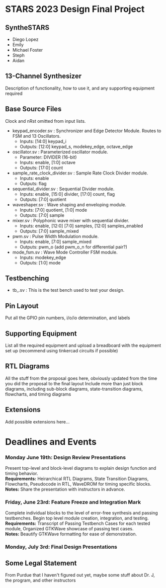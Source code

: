 # STARS 2023 Design Final Project

## SyntheSTARS
* Diego Lopez
* Emily
* Michael Foster
* Steph
* Aidan

## 13-Channel Synthesizer
Description of functionality, how to use it, and any supporting equipment required

## Base Source Files
Clock and nRst omitted from input lists.
- keypad_encoder.sv              : Synchronizer and Edge Detector Module. Routes to FSM and 13 Oscillators.
  - Inputs: [14:0] keypad_i
  - Outputs: [12:0] keypad_s, modekey_edge, octave_edge
- oscillator.sv                  : Parameterized oscillator module.
  - Parameter: DIVIDER (16-bit)
  - Inputs: enable, [1:0] octave
  - Outputs: [17:0] count
- sample_rate_clock_divider.sv   : Sample Rate Clock Divider module.
  - Inputs: enable
  - Outputs: flag
- sequential_divider.sv          : Sequential Divider module.
  - Inputs: enable, [15:0] divider, [17:0] count, flag
  - Outputs: [7:0] quotient
- waveshaper.sv                  : Wave shaping and enveloping module.
  - Inputs: [7:0] quotient, [1:0] mode
  - Outputs: [7:0] sample
- mixer.sv                       : Polyphonic wave mixer with sequential divider.
  - Inputs: enable, [12:0] [7:0] samples, [12:0] samples_enabled
  - Outputs: [7:0] sample_mixed
- pwm.sv                         : Pulse Width Modulation module.
  - Inputs: enable, [7:0] sample_mixed
  - Outputs: pwm_o (add pwm_o_n for differential pair?)
- mode_fsm.sv                    : Wave Mode Controller FSM module.
  - Inputs: modekey_edge
  - Outputs: [1:0] mode

## Testbenching
- tb_.sv : This is the test bench used to test your design.

## Pin Layout
Put all the GPIO pin numbers, i/o/io determination, and labels

## Supporting Equipment
List all the required equipment and upload a breadboard with the equipment set up (recommend using tinkercad circuits if possible)

## RTL Diagrams
All the stuff from the proposal goes here, obviously updated from the time you did the proposal to the final layout
Include more than just block diagrams, including sub-block diagrams, state-transition diagrams, flowcharts, and timing diagrams

## Extensions
Add possible extensions here...

# Deadlines and Events
### Monday June 19th: Design Review Presentations
  
  Present top-level and block-level diagrams to explain design function and timing behavior.
<br><b>Requirements:</b> Heirarchical RTL Diagrams, State Transition Diagrams, Flowcharts, Pseudocode in RTL, WaveDROM for timing specific blocks.
<br><b>Notes:</b> Share the presentation with instructors in advance.

### Friday, June 23rd: Feature Freeze and Integration Mark

  Complete individual blocks to the level of error-free synthesis and passing testbenches. Begin top level module creation, integration, and testing.
<br><b>Requirements:</b> Transcript of Passing Testbench Cases for each tested module, Organized GTKWave showcase of passing test cases.
<br><b>Notes:</b> Beautify GTKWave formatting for ease of demonstration.

### Monday, July 3rd: Final Design Presentations

## Some Legal Statement
From Purdue that I haven't figured out yet, maybe some stuff about Dr. J, the program, and other instructors
